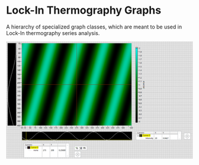 # Lock-In Thermography Graphs

A hierarchy of specialized graph classes, which are meant to be used in Lock-In thermography series analysis.

![example graphs with section views](example.png)
